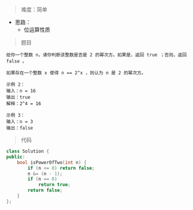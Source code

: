 > 难度：简单
- 思路：
  - 位运算性质


> 题目
```
给你一个整数 n，请你判断该整数是否是 2 的幂次方。如果是，返回 true ；否则，返回 false 。

如果存在一个整数 x 使得 n == 2^x ，则认为 n 是 2 的幂次方。

示例 2：
输入：n = 16
输出：true
解释：2^4 = 16

示例 3：
输入：n = 3
输出：false

```

> 代码

```cpp
class Solution {
public:
	bool isPowerOfTwo(int n) {
		if (n <= 0) return false;
		n &= (n - 1);
		if (n == 0)
			return true;
		return false;
	}
};
```